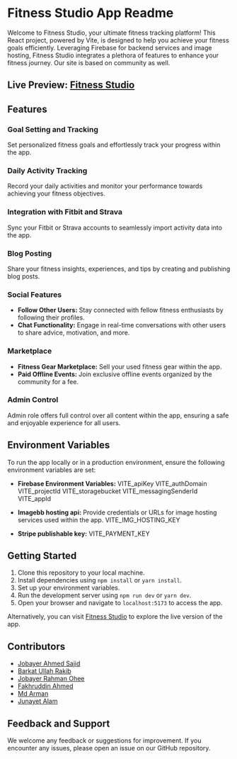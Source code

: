 # Fitness Studio App Readme

Welcome to Fitness Studio, your ultimate fitness tracking platform! This React project, powered by Vite, is designed to help you achieve your fitness goals efficiently. Leveraging Firebase for backend services and image hosting, Fitness Studio integrates a plethora of features to enhance your fitness journey. Our site is based on community as well.

## Live Preview: [Fitness Studio](https://fitness-studio.surge.sh)

## Features

### Goal Setting and Tracking

Set personalized fitness goals and effortlessly track your progress within the app.

### Daily Activity Tracking

Record your daily activities and monitor your performance towards achieving your fitness objectives.

### Integration with Fitbit and Strava

Sync your Fitbit or Strava accounts to seamlessly import activity data into the app.

### Blog Posting

Share your fitness insights, experiences, and tips by creating and publishing blog posts.

### Social Features

- **Follow Other Users:** Stay connected with fellow fitness enthusiasts by following their profiles.
- **Chat Functionality:** Engage in real-time conversations with other users to share advice, motivation, and more.

### Marketplace

- **Fitness Gear Marketplace:** Sell your used fitness gear within the app.
- **Paid Offline Events:** Join exclusive offline events organized by the community for a fee.

### Admin Control

Admin role offers full control over all content within the app, ensuring a safe and enjoyable experience for all users.

## Environment Variables

To run the app locally or in a production environment, ensure the following environment variables are set:

- **Firebase Environment Variables:**
  VITE_apiKey
  VITE_authDomain
  VITE_projectId
  VITE_storagebucket
  VITE_messagingSenderId
  VITE_appId

- **Imagebb hosting api:** Provide credentials or URLs for image hosting services used within the app.
  VITE_IMG_HOSTING_KEY

- **Stripe publishable key:**
  VITE_PAYMENT_KEY

## Getting Started

1. Clone this repository to your local machine.
2. Install dependencies using `npm install` or `yarn install`.
3. Set up your environment variables.
4. Run the development server using `npm run dev` or `yarn dev`.
5. Open your browser and navigate to `localhost:5173` to access the app.

Alternatively, you can visit [Fitness Studio](https://fitness-studio.surge.sh) to explore the live version of the app.

## Contributors

- [Jobayer Ahmed Sajid](https://github.com/Jubayer-Ahmed-Sajid)
- [ Barkat Ullah Rakib](https://github.com/Barkat-Ullah)
- [Jobayer Rahman Ohee ](https://github.com/JubayerRahman)
- [Fakhruddin Ahmed](https://github.com/Shovon96)
- [Md Arman ](https://github.com/Md-Arman01)
- [Junayet Alam ](https://github.com/junayet4o12)

## Feedback and Support

We welcome any feedback or suggestions for improvement. If you encounter any issues, please open an issue on our GitHub repository.
